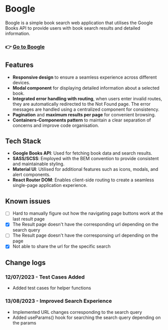 # Boogle

Boogle is a simple book search web application that utilises the Google Books API to provide users with book search results and detailed information.

### 👉 [Go to Boogle](https://aanmeba.github.io/boogle/#/)

## Features

- **Responsive design** to ensure a seamless experience across different devices.
- **Modal component** for displaying detailed information about a selected book.
- **Integrated error handling with routing**, when users enter invalid routes, they are automatically redirected to the Not Found page. The error messages are handled using a centralized component for consistency.
- **Pagination** and **maximum results per page** for convenient browsing.
- **Containers-Components pattern** to maintain a clear separation of concerns and improve code organisation.

## Tech Stack

- **Google Books API**: Used for fetching book data and search results.
- **SASS/SCSS**: Employed with the BEM convention to provide consistent and maintainable styling.
- **Material UI**: Utilised for additional features such as icons, modals, and alert components.
- **React Router DOM**: Enables client-side routing to create a seamless single-page application experience.

## Known issues

- [ ] Hard to manually figure out how the navigating page buttons work at the last result page
- [x] The Result page doesn't have the corresponding url depending on the search query
- [ ] The Result page doesn't have the corresponsing url depending on the page
- [x] Not able to share the url for the specific search

## Change logs

### 12/07/2023 - Test Cases Added

- Added test cases for helper functions

### 13/08/2023 - Improved Search Experience

- Implemented URL changes corresponding to the search query
- Added useParams() hook for searching the search query depending on the params
